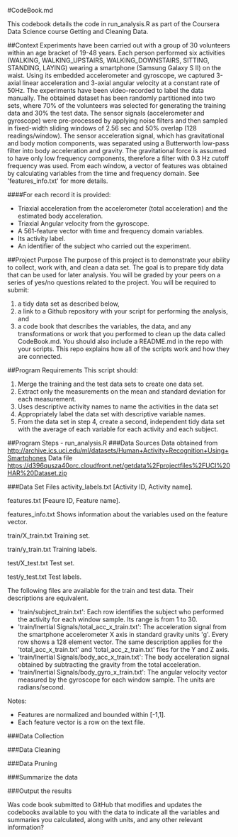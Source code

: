 #CodeBook.md

This codebook details the code in run_analysis.R as part of the Coursera Data Science course Getting and Cleaning Data.

##Context
Experiments have been carried out with a group of 30 volunteers within an age bracket of 19-48 years. 
Each person performed six activities (WALKING, WALKING_UPSTAIRS, WALKING_DOWNSTAIRS, SITTING, STANDING, LAYING) wearing a smartphone (Samsung Galaxy S II) on the waist. 
Using its embedded accelerometer and gyroscope, we captured 3-axial linear acceleration and 3-axial angular velocity at a constant rate of 50Hz. 
The experiments have been video-recorded to label the data manually. 
The obtained dataset has been randomly partitioned into two sets, where 70% of the volunteers was selected for generating the training data and 30% the test data. 
The sensor signals (accelerometer and gyroscope) were pre-processed by applying noise filters and then sampled in fixed-width sliding windows of 2.56 sec and 50% overlap (128 readings/window). 
The sensor acceleration signal, which has gravitational and body motion components, was separated using a Butterworth low-pass filter into body acceleration and gravity. 
The gravitational force is assumed to have only low frequency components, therefore a filter with 0.3 Hz cutoff frequency was used. 
From each window, a vector of features was obtained by calculating variables from the time and frequency domain. See 'features_info.txt' for more details. 

####For each record it is provided:
- Triaxial acceleration from the accelerometer (total acceleration) and the estimated body acceleration.
- Triaxial Angular velocity from the gyroscope. 
- A 561-feature vector with time and frequency domain variables. 
- Its activity label. 
- An identifier of the subject who carried out the experiment.


##Project Purpose
The purpose of this project is to demonstrate your ability to collect, work with, and clean a data set. 
The goal is to prepare tidy data that can be used for later analysis. You will be graded by your peers on a series of yes/no questions related to the project. 
You will be required to submit: 
1) a tidy data set as described below, 
2) a link to a Github repository with your script for performing the analysis, and 
3) a code book that describes the variables, the data, and any transformations or work that you performed to clean up the data called CodeBook.md. You should also include a README.md in the repo with your scripts. This repo explains how all of the scripts work and how they are connected.  

  
##Program Requirements
 This script should: 
 1.	Merge the training and the test data sets to create one data set.
 2.	Extract only the measurements on the mean and standard deviation for each measurement. 
 3.	Uses descriptive activity names to name the activities in the data set
 4.	Appropriately label the data set with descriptive variable names. 
 5.	From the data set in step 4, create a second, independent tidy data set with the average of each variable for each activity and each subject.
 


##Program Steps - run_analysis.R
###Data Sources
 Data obtained from http://archive.ics.uci.edu/ml/datasets/Human+Activity+Recognition+Using+Smartphones 
 Data file https://d396qusza40orc.cloudfront.net/getdata%2Fprojectfiles%2FUCI%20HAR%20Dataset.zip 

###Data Set Files
activity_labels.txt [Activity ID, Activity name].

features.txt 		[Feaure ID, Feature name].

features_info.txt 	Shows information about the variables used on the feature vector.

train/X_train.txt 	Training set.

train/y_train.txt 	Training labels.

test/X_test.txt 	Test set.

test/y_test.txt 	Test labels.



The following files are available for the train and test data. Their descriptions are equivalent. 
- 'train/subject_train.txt': Each row identifies the subject who performed the activity for each window sample. Its range is from 1 to 30. 
- 'train/Inertial Signals/total_acc_x_train.txt': The acceleration signal from the smartphone accelerometer X axis in standard gravity units 'g'. Every row shows a 128 element vector. The same description applies for the 'total_acc_x_train.txt' and 'total_acc_z_train.txt' files for the Y and Z axis. 
- 'train/Inertial Signals/body_acc_x_train.txt': The body acceleration signal obtained by subtracting the gravity from the total acceleration. 
- 'train/Inertial Signals/body_gyro_x_train.txt': The angular velocity vector measured by the gyroscope for each window sample. The units are radians/second. 

Notes:
- Features are normalized and bounded within [-1,1].
- Each feature vector is a row on the text file.


###Data Collection

###Data Cleaning

###Data Pruning

###Summarize the data

###Output the results

Was code book submitted to GitHub that modifies and updates the codebooks available to you with the data to indicate all the variables and summaries you calculated, along with units, and any other relevant information?
